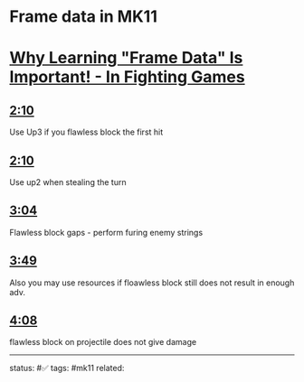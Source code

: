 # Frame data in MK11
<!-- Generated by <a href="https://www.yinote.co/#installation">YiNote</a> -->

# [Why Learning "Frame Data" Is Important! - In Fighting Games](https://www.youtube.com/watch?v=WIZrnYk-GkI)

## [2:10](https://www.youtube.com/watch?v=WIZrnYk-GkI&t=130)

Use Up3 if you flawless block the first hit

## [2:10](https://www.youtube.com/watch?v=WIZrnYk-GkI&t=130)

Use up2 when stealing the turn 

## [3:04](https://www.youtube.com/watch?v=WIZrnYk-GkI&t=184)

Flawless block gaps - perform furing enemy strings

## [3:49](https://www.youtube.com/watch?v=WIZrnYk-GkI&t=229)

Also you may use resources if floawless block still does not result in enough adv.

## [4:08](https://www.youtube.com/watch?v=WIZrnYk-GkI&t=248)

flawless block on projectile does not give damage



---
status: #✅
tags: #mk11
related: 